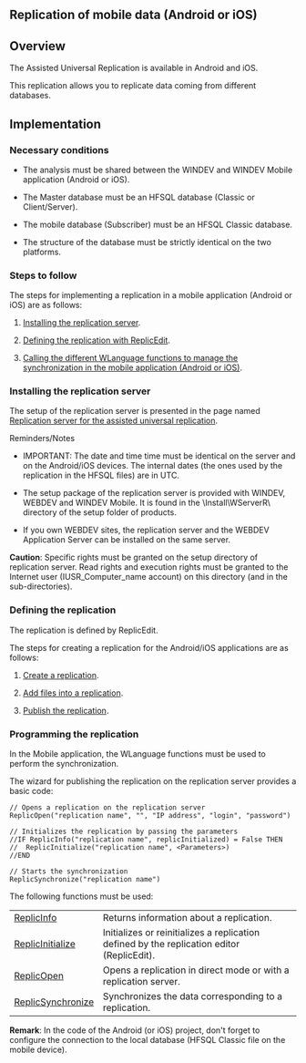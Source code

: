 
## Replication of mobile data (Android or iOS)
			

<a name="NOTE1"></a>
<a name="NOTE1_1"></a>


## Overview
<a name="overview_ELTTEXTE000146"></a>
The Assisted Universal Replication is available in Android and iOS. 

This replication allows you to replicate data coming from different databases. 



<a name="NOTE2"></a>
<a name="NOTE2_1"></a>


## Implementation
<a name="implementation_ELTTEXTE000170"></a>


### Necessary conditions
<a name="necessary_conditions_ELTPARAGRAPHE000023"></a>

- The analysis must be shared between the WINDEV and WINDEV Mobile application (Android or iOS). 

- The Master database must be an HFSQL database (Classic or Client/Server). 

- The mobile database (Subscriber) must be an HFSQL Classic database. 

- The structure of the database must be strictly identical on the two platforms.



<a name="NOTE2_2"></a>


### Steps to follow
<a name="steps_follow_ELTPARAGRAPHE000033"></a>

The steps for implementing a replication in a mobile application (Android or iOS) are as follows: 

1. [Installing the replication server](#NOTE2_3). 

2. [Defining the replication with ReplicEdit](#NOTE2_4). 

3. [Calling the different WLanguage functions to manage the synchronization in the mobile application (Android or iOS)](#NOTE2_5). 







<a name="NOTE2_3"></a>


### Installing the replication server
<a name="installing_the_replication_server_ELTPARAGRAPHE000051"></a>

The setup of the replication server is presented in the page named [Replication server for the assisted universal replication](../WDLang4/1000017227.md). 

Reminders/Notes

- IMPORTANT: The date and time time must be identical on the server and on the Android/iOS devices. The internal dates (the ones used by the replication in the HFSQL files) are in UTC. 

- The setup package of the replication server is provided with WINDEV, WEBDEV and WINDEV Mobile. It is found in the \\Install\\WServerR\\ directory of the setup folder of products. 

- If you own WEBDEV sites, the replication server and the WEBDEV Application Server can be installed on the same server.




**Caution**: Specific rights must be granted on the setup directory of replication server. Read rights and execution rights must be granted to the Internet user (IUSR_Computer_name account) on this directory (and in the sub-directories).  
<a name="NOTE2_4"></a>


### Defining the replication
<a name="defining_the_replication_ELTPARAGRAPHE000069"></a>

The replication is defined by ReplicEdit. 

The steps for creating a replication for the Android/iOS applications are as follows: 

1. [Create a replication](../ReplicEdit/3526501.md). 

2. [Add files into a replication](../ReplicEdit/3526504.md). 

3. [Publish the replication](../ReplicEdit/3526505.md). 



<a name="NOTE2_5"></a>


### Programming the replication
<a name="programming_the_replication_ELTPARAGRAPHE000088"></a>

In the Mobile application, the WLanguage functions must be used to perform the synchronization. 

The wizard for publishing the replication on the replication server provides a basic code: 


```wl
// Opens a replication on the replication server
ReplicOpen("replication name", "", "IP address", "login", "password")

// Initializes the replication by passing the parameters 
//IF ReplicInfo("replication name", replicInitialized) = False THEN
//	ReplicInitialize("replication name", <Parameters>)
//END

// Starts the synchronization
ReplicSynchronize("replication name")
```


The following functions must be used: 



|   |   |
| --- | --- |
| [ReplicInfo](../WDLang4/1000017197.md) | Returns information about a replication. |
| [ReplicInitialize](../WDLang4/1000017195.md) | Initializes or reinitializes a replication defined by the replication editor (ReplicEdit). |
| [ReplicOpen](../WDLang4/1000017194.md) | Opens a replication in direct mode or with a replication server. |
| [ReplicSynchronize](../WDLang4/1000017196.md) | Synchronizes the data corresponding to a replication. |





**Remark**: In the code of the Android (or iOS) project, don't forget to configure the connection to the local database (HFSQL Classic file on the mobile device). 



